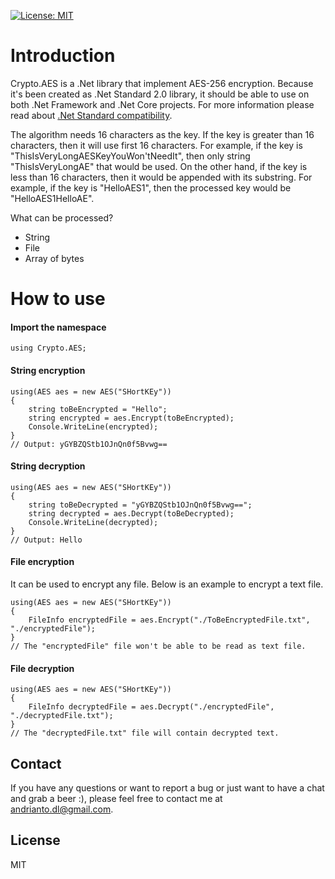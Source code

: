 [![License: MIT](https://img.shields.io/badge/License-MIT-yellow.svg)](https://opensource.org/licenses/MIT)

# Introduction

Crypto.AES is a .Net library that implement AES-256 encryption. Because it's been created as .Net Standard 2.0 library, it should be able to use on both .Net Framework and .Net Core projects. For more information please read about [.Net Standard compatibility](https://docs.microsoft.com/en-us/dotnet/standard/net-standard).

The algorithm needs 16 characters as the key. If the key is greater than 16 characters, then it will use first 16 characters. For example, if the key is "ThisIsVeryLongAESKeyYouWon'tNeedIt", then only string "ThisIsVeryLongAE" that would be used. On the other hand, if the key is less than 16 characters, then it would be appended with its substring. For example, if the key is "HelloAES1", then the processed key would be "HelloAES1HelloAE".

What can be processed?
 - String
 - File
 - Array of bytes

# How to use
#### Import the namespace
	using Crypto.AES;
#### String encryption
    using(AES aes = new AES("SHortKEy"))
    { 
	    string toBeEncrypted = "Hello"; 
	    string encrypted = aes.Encrypt(toBeEncrypted);
	    Console.WriteLine(encrypted);
    }
    // Output: yGYBZQStb1OJnQn0f5Bvwg==
#### String decryption
	using(AES aes = new AES("SHortKEy"))
    { 
	    string toBeDecrypted = "yGYBZQStb1OJnQn0f5Bvwg=="; 
	    string decrypted = aes.Decrypt(toBeDecrypted);
	    Console.WriteLine(decrypted);
    }
    // Output: Hello
#### File encryption
It can be used to encrypt any file. Below is an example to encrypt a text file.

	using(AES aes = new AES("SHortKEy"))
    { 
	    FileInfo encryptedFile = aes.Encrypt("./ToBeEncryptedFile.txt", "./encryptedFile");
    }
    // The "encryptedFile" file won't be able to be read as text file.
#### File decryption
	using(AES aes = new AES("SHortKEy"))
    { 
	    FileInfo decryptedFile = aes.Decrypt("./encryptedFile", "./decryptedFile.txt");
    }
    // The "decryptedFile.txt" file will contain decrypted text.

## Contact

If you have any questions or want to report a bug or just want to have a chat and grab a beer :), please feel free to contact me at andrianto.dl@gmail.com.

## License

MIT
